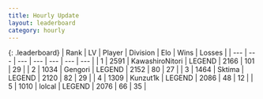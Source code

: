 ```yaml
---
title: Hourly Update
layout: leaderboard
category: hourly
---
```


{: .leaderboard}
| Rank | LV | Player | Division | Elo | Wins | Losses |
| --- | --- | --- | --- | --- | --- | --- |
| <span data-change="0">1</span> | 2591 | <span title="ID: 164871">KawashiroNitori</span> | LEGEND | <span data-change="0">2166</span> | <span data-change="0">101</span> | <span data-change="0">29</span> |
| <span data-change="0">2</span> | 1034 | <span title="ID: 294236">Gengori</span> | LEGEND | <span data-change="16">2152</span> | <span data-change="3">80</span> | <span data-change="0">27</span> |
| <span data-change="0">3</span> | 1464 | <span title="ID: 353063">Sktima</span> | LEGEND | <span data-change="0">2120</span> | <span data-change="0">82</span> | <span data-change="0">29</span> |
| <span data-change="0">4</span> | 1309 | <span title="ID: 392407">Kunzut1k</span> | LEGEND | <span data-change="0">2086</span> | <span data-change="0">48</span> | <span data-change="0">12</span> |
| <span data-change="0">5</span> | 1010 | <span title="ID: 487583">lolcal</span> | LEGEND | <span data-change="0">2076</span> | <span data-change="0">66</span> | <span data-change="0">35</span> |